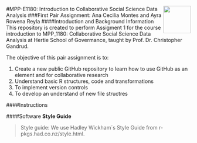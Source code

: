 [<img src="https://upload.wikimedia.org/wikipedia/commons/thumb/2/23/Hertie_School_of_Governance_logo.svg/220px-Hertie_School_of_Governance_logo.svg.png" align="right" height="75" width ="75"/>](http://www.hertie-school.org/)


#MPP-E1180: Introduction to Collaborative Social Science Data Analysis
###First Pair Assignment: Ana Cecilia Montes and Ayra Rowena Reyla 
####Introduction and Background Information
This repository is created to perform Assigment 1 for the course introduction to MPP_1180: Collaborative Social Science Data Analysis at Hertie School of Govermance, taught by Prof. Dr. Christopher Gandrud. 

The objective of this pair assignment is to:

1. Create a new public GitHub repository to learn how to use GitHub as an element and for collaborative research
2. Understand basic R structures, code and transformations
3. To implement version controls
4. To develop an understand of new file structres


####Instructions





####Software
**Style Guide**
>Style guide: We use Hadley Wickham´s Style Guide from r-pkgs.had.co.nz/style.html.

